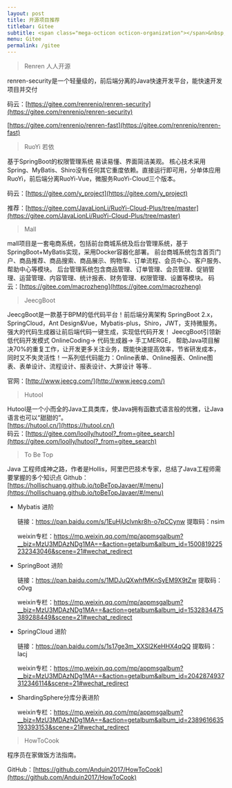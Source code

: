 ```yaml
---
layout: post
title: 开源项目推荐
titlebar: Gitee
subtitle: <span class="mega-octicon octicon-organization"></span>&nbsp;&nbsp; 熟悉更多的开源项目，增强做项目写代码的能力，争取早日接私活外包，运营公众号，开启副业模式赚钱
menu: Gitee
permalink: /gitee
---
```


> Renren 人人开源

renren-security是一个轻量级的，前后端分离的Java快速开发平台，能快速开发项目并交付

码云：[https://gitee.com/renrenio/renren-security](https://gitee.com/renrenio/renren-security)

[https://gitee.com/renrenio/renren-fast](https://gitee.com/renrenio/renren-fast)

> RuoYi 若依

基于SpringBoot的权限管理系统 易读易懂、界面简洁美观。 核心技术采用Spring、MyBatis、Shiro没有任何其它重度依赖。直接运行即可用，分单体应用RuoYi，前后端分离RuoYi-Vue，微服务RuoYi-Cloud三个版本。

码云：[https://gitee.com/y_project](https://gitee.com/y_project)

推荐：[https://gitee.com/JavaLionLi/RuoYi-Cloud-Plus/tree/master](https://gitee.com/JavaLionLi/RuoYi-Cloud-Plus/tree/master)

> Mall

mall项目是一套电商系统，包括前台商城系统及后台管理系统，基于SpringBoot+MyBatis实现，采用Docker容器化部署。 前台商城系统包含首页门户、商品推荐、商品搜索、商品展示、购物车、订单流程、会员中心、客户服务、帮助中心等模块。 
后台管理系统包含商品管理、订单管理、会员管理、促销管理、运营管理、内容管理、统计报表、财务管理、权限管理、设置等模块。 
码云：[https://gitee.com/macrozheng](https://gitee.com/macrozheng)

> JeecgBoot

JeecgBoot是一款基于BPM的低代码平台！前后端分离架构 SpringBoot 2.x，SpringCloud，Ant  Design&Vue，Mybatis-plus，Shiro，JWT，支持微服务。强大的代码生成器让前后端代码一键生成，实现低代码开发！  JeecgBoot引领新低代码开发模式 OnlineCoding-> 代码生成器-> 手工MERGE， 帮助Java项目解决70%的重复工作，让开发更多关注业务，既能快速提高效率，节省研发成本，同时又不失灵活性！一系列低代码能力：Online表单、Online报表、Online图表、表单设计、流程设计、报表设计、大屏设计 等等..

官网：[http://www.jeecg.com/](http://www.jeecg.com/)

> Hutool  

Hutool是一个小而全的Java工具类库，使Java拥有函数式语言般的优雅，让Java语言也可以“甜甜的”。  
[https://hutool.cn/](https://hutool.cn/)  
码云：[https://gitee.com/loolly/hutool?_from=gitee_search](https://gitee.com/loolly/hutool?_from=gitee_search)  

> To Be Top

Java 工程师成神之路，作者是Hollis，阿里巴巴技术专家，总结了Java工程师需要掌握的多个知识点
Github：[https://hollischuang.github.io/toBeTopJavaer/#/menu](https://hollischuang.github.io/toBeTopJavaer/#/menu)

- Mybatis 进阶

  链接：https://pan.baidu.com/s/1EuHjUclvnkr8h-o7pCCynw 提取码：nsim 

  weixin专栏：https://mp.weixin.qq.com/mp/appmsgalbum?__biz=MzU3MDAzNDg1MA==&action=getalbum&album_id=1500819225232343046&scene=21#wechat_redirect

- SpringBoot 进阶

  链接：https://pan.baidu.com/s/1MDJuQXwhfMKnSyEM9X9tZw 提取码：o0vg

  weixin专栏：https://mp.weixin.qq.com/mp/appmsgalbum?__biz=MzU3MDAzNDg1MA==&action=getalbum&album_id=1532834475389288449&scene=21#wechat_redirect

- SpringCloud 进阶

  链接：https://pan.baidu.com/s/1s17ge3m_XXSl2KeHHX4qQQ 提取码：lacj
  
  weixin专栏：https://mp.weixin.qq.com/mp/appmsgalbum?__biz=MzU3MDAzNDg1MA==&action=getalbum&album_id=2042874937312346114&scene=21#wechat_redirect

- ShardingSphere分库分表进阶

  weixin专栏：https://mp.weixin.qq.com/mp/appmsgalbum?__biz=MzU3MDAzNDg1MA==&action=getalbum&album_id=2389616635193393153&scene=21#wechat_redirect

> HowToCook

程序员在家做饭方法指南。

GitHub：[https://github.com/Anduin2017/HowToCook](https://github.com/Anduin2017/HowToCook)

